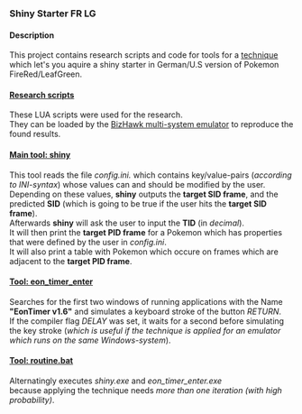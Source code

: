 ### Shiny Starter FR LG

#### Description
This project contains research scripts and code for tools for a [technique](TODO)  
which let's you aquire a shiny starter in German/U.S version of Pokemon FireRed/LeafGreen.

#### [Research scripts](./scripts)
These LUA scripts were used for the research.  
They can be loaded by the [BizHawk multi-system emulator](https://github.com/TASVideos/BizHawk) to reproduce the found results.

#### [Main tool: shiny](TODO)
This tool reads the file _config.ini._ which contains key/value-pairs (_according to INI-syntax_) whose values can and should be modified by the user.  
Depending on these values, **shiny** outputs the **target SID frame**, and the predicted **SID** (which is going to be true if the user hits the **target SID frame**).  
Afterwards **shiny** will ask the user to input the **TID** (in _decimal_).  
It will then print the **target PID frame** for a Pokemon which has properties that were defined by the user in _config.ini_.  
It will also print a table with Pokemon which occure on frames which are adjacent to the **target PID frame**.

#### [Tool: eon_timer_enter](TODO)
Searches for the first two windows of running applications with the Name **"EonTimer v1.6"** and simulates a keyboard stroke of the button _RETURN_.  
If the compiler flag _DELAY_ was set, it waits for a second before simulating the key stroke (_which is useful if the technique is applied for an emulator which runs on the same Windows-system_).  

#### [Tool: routine.bat](TODO)
Alternatingly executes _shiny.exe_ and _eon_timer_enter.exe_  
because applying the technique needs _more than one iteration (with high probability)_.  